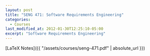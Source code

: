 ```yaml
---
layout: post
title: "SENG 471: Software Requirements Engineering"
categories:
  - Courses
last_modified_at: 2012-01-30T12:25:10-05:00
excerpt: "Software Requirements Engineering"
---
```


[LaTeX Notes]({{ "/assets/courses/seng-471.pdf" | absolute_url }})
